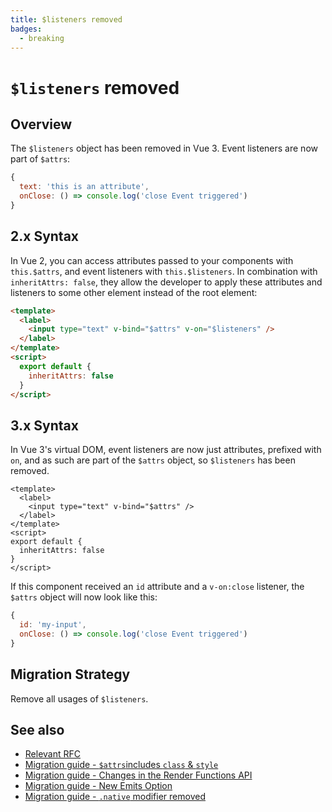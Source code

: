 ```yaml
---
title: $listeners removed
badges:
  - breaking
---
```


# `$listeners` removed <MigrationBadges :badges="$frontmatter.badges" />

## Overview

The `$listeners` object has been removed in Vue 3. Event listeners are now part of `$attrs`:

```javascript
{
  text: 'this is an attribute',
  onClose: () => console.log('close Event triggered')
}
```

## 2.x Syntax

In Vue 2, you can access attributes passed to your components with `this.$attrs`, and event listeners with `this.$listeners`.
In combination with `inheritAttrs: false`, they allow the developer to apply these attributes and listeners to some other element instead of the root element:

```html
<template>
  <label>
    <input type="text" v-bind="$attrs" v-on="$listeners" />
  </label>
</template>
<script>
  export default {
    inheritAttrs: false
  }
</script>
```

## 3.x Syntax

In Vue 3's virtual DOM, event listeners are now just attributes, prefixed with `on`, and as such are part of the `$attrs` object, so `$listeners` has been removed.

```vue
<template>
  <label>
    <input type="text" v-bind="$attrs" />
  </label>
</template>
<script>
export default {
  inheritAttrs: false
}
</script>
```

If this component received an `id` attribute and a `v-on:close` listener, the `$attrs` object will now look like this:

```javascript
{
  id: 'my-input',
  onClose: () => console.log('close Event triggered')
}
```

## Migration Strategy

Remove all usages of `$listeners`.

## See also

- [Relevant RFC](https://github.com/vuejs/rfcs/blob/master/active-rfcs/0031-attr-fallthrough.md)
- [Migration guide - `$attrs`includes `class` & `style` ](./attrs-includes-class-style.md)
- [Migration guide - Changes in the Render Functions API](./render-function-api.md)
- [Migration guide - New Emits Option](./emits-option.md)
- [Migration guide - `.native` modifier removed](./v-on-native-modifier-removed.md)
